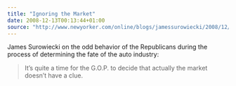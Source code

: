 ```yaml
---
title: "Ignoring the Market"
date: 2008-12-13T00:13:44+01:00
source: "http://www.newyorker.com/online/blogs/jamessurowiecki/2008/12/ignoring-the-ma.html"
---
```


James Surowiecki on the odd behavior of the Republicans during the process of determining the fate of the auto industry:

> It’s quite a time for the G.O.P. to decide that actually the market doesn’t have a clue.
